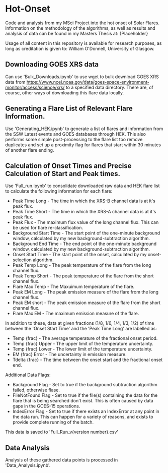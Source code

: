 # Hot-Onset
Code and analysis from my MSci Project into the hot onset of Solar Flares. Information on the methodology of the algorithms, as well as results and analysis of data can be found in my Masters Thesis at: {Placeholder}

Usage of all content in this repository is available for research purposes, as long as creditation is given to: William O'Donnell, University of Glasgow.

## Downloading GOES XRS data
Can use 'Bulk_Downloads.ipynb' to use wget to bulk download GOES XRS data from https://www.ncei.noaa.gov/data/goes-space-environment-monitor/access/science/xrs/ to a specified data directory. There are, of course, other ways of downloading this flare data locally.

## Generating a Flare List of Relevant Flare Information.
Use 'Generating_HEK.ipynb' to generate a list of flares and information from the SSW Latest events and GOES databases through HEK.
This also performs some simple post-processing to the flare list too remove duplicates and set up a proximity flag for flares that start within 30 minutes of another flare ending.

## Calculation of Onset Times and Precise Calculation of Start and Peak times.
Use 'Full_run.ipynb' to consolidate downloaded raw data and HEK flare list to calculate the following information for each flare:
* Peak Time Long - The time in which the XRS-B channel data is at it's peak flux.
* Peak Time Short - The time in which the XRS-A channel data is at it's peak flux.
* Peak Flux - The maximum flux value of the long channel flux. This can be used for flare re-classification.
* Background Start Time - The start point of the one-minute background window, calculated by my new background-subtraction algorithm.
* Background End Time - The end point of the one-minute background window, calculated by my new background-subtraction algorithm.
* Onset Start Time - The start point of the onset, calculated by my onset-selection algorithm.
* Peak Temp Long - The peak temperature of the flare from the long channel flux.
* Peak Temp Short - The peak temperature of the flare from the short channel flux.
* Flare Max Temp - The Maxuimum temperature of the flare.
* Peak EM Long - The peak emission measure of the flare from the long channel flux.
* Peak EM short - The peak emission measure of the flare from the short channel flux.
* Flare Max EM - The maximum emission measure of the flare.

In addition to these, data at given fractions (1/8, 1/6, 1/4, 1/3, 1/2) of time between the 'Onset Start Time' and the 'Peak Time Long' are labelled as:
* Temp {frac} - The average temperature of the fractional onset period.
* Temp {frac} Upper - The upper limit of the temperature uncertainty.
* Temp {frac} Lower - The lower limit of the temperature uncertainty.
* EM {frac} Error - The uncertainty in emission measure.
* Tdelta {frac} - The time between the onset start and the fractional onset end.

Additional Data Flags:
* Background Flag - Set to true if the background subtraction algorithm failed, otherwise flase.
* FileNotFound Flag - Set to true if the file(s) containing the data for the flare that is being searched don't exist. This is often caused by data gaps in the GOES-15 operations.
* IndexError Flag - Set to true if there exists an IndexError at any point in the data run. This can happen for a variety of reasons, and exists to provide complete running of the batch.

This data is saved to 'Full_Run_v{version number}.csv'

## Data Analysis
Analysis of these gathered data points is processed in 'Data_Analysis.ipynb'.
